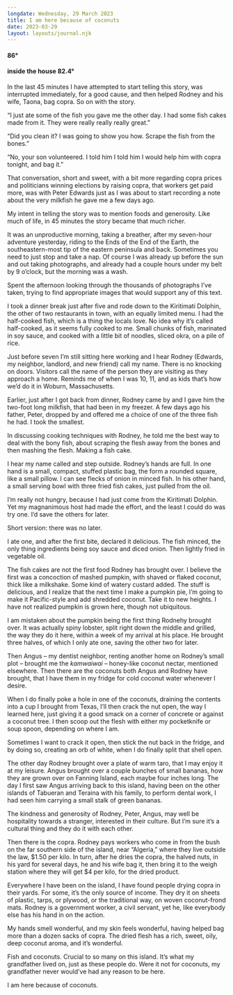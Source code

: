 ```yaml
---
longdate: Wednesday, 29 March 2023
title: I am here because of coconuts
date: 2023-03-29
layout: layouts/journal.njk
---
```

#### 86°
#### inside the house 82.4°

In the last 45 minutes I have attempted to start telling this story, was interrupted immediately, for a good cause, and then helped Rodney and his wife, Taona, bag copra. So on with the story.

“I just ate some of the fish you gave me the other day. I had some fish cakes made from it. They were really really really great.”

“Did you clean it? I was going to show you how. Scrape the fish from the bones.”

“No, your son volunteered. I told him I told him I would help him with copra tonight, and bag it.”

That conversation, short and sweet, with a bit more regarding copra prices and politicians winning elections by raising copra, that workers get paid more, was with Peter Edwards just as I was about to start recording a note about the very milkfish he gave me a few days ago.

My intent in telling the story was to mention foods and generosity. Like much of life, in 45 minutes the story became that much richer.

It was an unproductive morning, taking a breather, after my seven-hour adventure yesterday, riding to the Ends of the End of the Earth, the southeastern-most tip of the eastern peninsula and back. Sometimes you need to just stop and take a nap. Of course I was already up before the sun and out taking photographs, and already had a couple hours under my belt by 9 o’clock, but the morning was a wash.

Spent the afternoon looking through the thousands of photographs I’ve taken, trying to find appropriate images that would support any of this text.

I took a dinner break just after five and rode down to the Kiritimati Dolphin, the other of two restaurants in town, with an equally limited menu. I had the half-cooked fish, which is a thing the locals love. No idea why it’s called half-cooked, as it seems fully cooked to me. Small chunks of fish, marinated in soy sauce, and cooked with a little bit of noodles, sliced okra, on a pile of rice.

Just before seven I’m still sitting here working and I hear Rodney (Edwards, my neighbor, landlord, and new friend) call my name. There is no knocking on doors. Visitors call the name of the person they are visiting as they approach a home. Reminds me of when I was 10, 11, and as kids that’s how we’d do it in Woburn, Massachusetts.

Earlier, just after I got back from dinner, Rodney came by and I gave him the two-foot long milkfish, that had been in my freezer. A few days ago his father, Peter, dropped by and offered me a choice of one of the three fish he had. I took the smallest.

In discussing cooking techniques with Rodney, he told me the best way to deal with the bony fish, about scraping the flesh away from the bones and then mashing the flesh. Making a fish cake.

I hear my name called and step outside. Rodney’s hands are full. In one hand is a small, compact, stuffed plastic bag, the form a rounded square, like a small pillow. I can see flecks of onion in minced fish. In his other hand, a small serving bowl with three fried fish cakes, just pulled from the oil.

I’m really not hungry, because I had just come from the Kiritimati Dolphin. Yet my magnanimous host had made the effort, and the least I could do was try one. I’d save the others for later.

Short version: there was no later.

I ate one, and after the first bite, declared it delicious. The fish minced, the only thing ingredients being soy sauce and diced onion. Then lightly fried in vegetable oil.

The fish cakes are not the first food Rodney has brought over. I believe the first was a concoction of mashed pumpkin, with shaved or flaked coconut, thick like a milkshake. Some kind of watery custard added. The stuff is delicious, and I realize that the next time I make a pumpkin pie, I’m going to make it Pacific-style and add shredded coconut. Take it to new heights. I have not realized pumpkin is grown here, though not ubiquitous.

I am mistaken about the pumpkin being the first thing Rodnehy brought over. It was actually spiny lobster, split right down the middle and grilled, the way they do it here, within a week of my arrival at his place. He brought three halves, of which I only ate one, saving the other two for later.

Then Angus – my dentist neighbor, renting another home on Rodney’s small plot –  brought me the *kamwaiwai* – honey-like coconut nectar, mentioned elsewhere. Then there are the coconuts both Angus and Rodney have brought, that I have them in my fridge for cold coconut water whenever I desire.

When I do finally poke a hole in one of the coconuts, draining the contents into a cup I brought from Texas, I’ll then crack the nut open, the way I learned here, just giving it a good smack on a corner of concrete or against a coconut tree. I then scoop out the flesh with either my pocketknife or soup spoon, depending on where I am.

Sometimes I want to crack it open, then stick the nut back in the fridge, and by doing so, creating an orb of white, when I do finally split that shell open.

The other day Rodney brought over a plate of warm taro, that I may enjoy it at my leisure. Angus brought over a couple bunches of small bananas, how they are grown over on Fanning Island, each maybe four inches long. The day I  first saw Angus arriving back to this island, having been on the other islands of Tabueran and Teraina with his family, to perform dental work, I had seen him carrying a small stalk of green bananas.

The kindness and generosity of Rodney, Peter, Angus, may well be hospitality towards a stranger, interested in their culture. But I’m sure it’s a cultural thing and they do it with each other.

Then there is the copra. Rodney pays workers who come in from the bush on the far southern side of the island, near “Algeria,” where they live outside the law, $1.50 per kilo. In turn, after he dries the copra, the halved nuts, in his yard for several days, he and his wife bag it, then bring it to the weigh station where they will get $4 per kilo, for the dried product.

Everywhere I have been on the island, I have found people drying copra in their yards. For some, it’s the only source of income. They dry it on sheets of plastic, tarps, or plywood, or the traditional way, on woven coconut-frond mats. Rodney is a government worker, a civil servant, yet he, like everybody else has his hand in on the action.

My hands smell wonderful, and my skin feels wonderful, having helped bag more than a dozen sacks of copra. The dried flesh has a rich, sweet, oily, deep coconut aroma, and it’s wonderful.

Fish and coconuts. Crucial to so many on this island. It’s what my grandfather lived on, just as these people do. Were it not for coconuts, my grandfather never would’ve had any reason to be here.

I am here because of coconuts.

<!--
weigh really yeah it’s good that people want it. Yeah oh really yeah yeah yeah I know that sounds good. You gonna be around here later on oh anyway I’ll see you and I’ll be here.
-->
